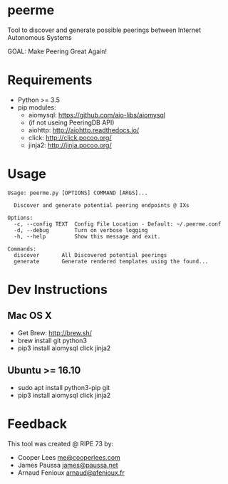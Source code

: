 # peerme
Tool to discover and generate possible peerings between Internet Autonomous Systems

GOAL: Make Peering Great Again!

# Requirements
* Python >= 3.5
* pip modules:
    * aiomysql: https://github.com/aio-libs/aiomysql
  * (if not useing PeeringDB API)
  * aiohttp: http://aiohttp.readthedocs.io/
  * click: http://click.pocoo.org/
  * jinja2: http://jinja.pocoo.org/

# Usage
```
Usage: peerme.py [OPTIONS] COMMAND [ARGS]...

  Discover and generate potential peering endpoints @ IXs

Options:
  -c, --config TEXT  Config File Location - Default: ~/.peerme.conf
  -d, --debug        Turn on verbose logging
  -h, --help         Show this message and exit.

Commands:
  discover       All Discovered potential peerings
  generate       Generate rendered templates using the found...
```

# Dev Instructions
## Mac OS X
* Get Brew: http://brew.sh/
* brew install git python3
* pip3 install aiomysql click jinja2

## Ubuntu >= 16.10
* sudo apt install python3-pip git
* pip3 install aiomysql click jinja2

# Feedback
This tool was created @ RIPE 73 by:
* Cooper Lees <me@cooperlees.com>
* James Paussa <james@paussa.net>
* Arnaud Fenioux <arnaud@afenioux.fr>
